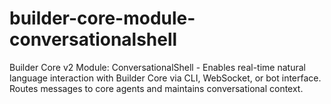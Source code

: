 # builder-core-module-conversationalshell
Builder Core v2 Module: ConversationalShell - Enables real-time natural language interaction with Builder Core via CLI, WebSocket, or bot interface. Routes messages to core agents and maintains conversational context.
